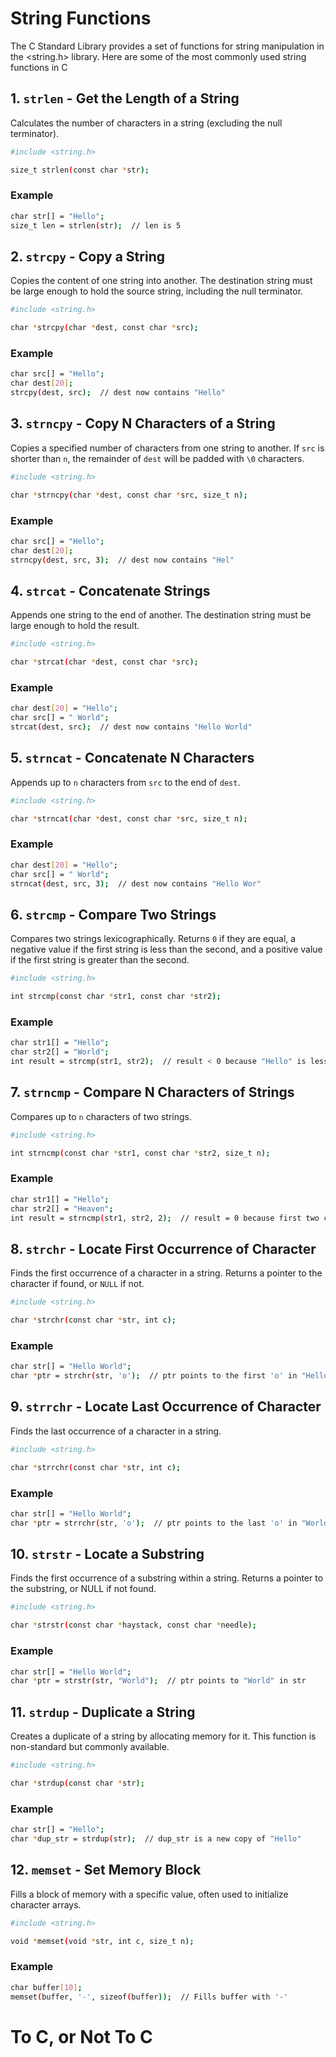 # String Functions

The C Standard Library provides a set of functions for string manipulation in the <string.h> library. Here are some of the most commonly used string functions in C

## 1. `strlen` - Get the Length of a String

Calculates the number of characters in a string (excluding the null terminator).
```bash
#include <string.h>

size_t strlen(const char *str);
```

### Example
```bash
char str[] = "Hello";
size_t len = strlen(str);  // len is 5
```

## 2. `strcpy` - Copy a String

Copies the content of one string into another. The destination string must be large enough to hold the source string, including the null terminator.
```bash
#include <string.h>

char *strcpy(char *dest, const char *src);
```

### Example
```bash
char src[] = "Hello";
char dest[20];
strcpy(dest, src);  // dest now contains "Hello"
```

## 3. `strncpy` - Copy N Characters of a String

Copies a specified number of characters from one string to another. If `src` is shorter than `n`, the remainder of `dest` will be padded with `\0` characters.
```bash
#include <string.h>

char *strncpy(char *dest, const char *src, size_t n);
```

### Example
```bash
char src[] = "Hello";
char dest[20];
strncpy(dest, src, 3);  // dest now contains "Hel"
```

## 4. `strcat` - Concatenate Strings

Appends one string to the end of another. The destination string must be large enough to hold the result.
```bash
#include <string.h>

char *strcat(char *dest, const char *src);
```

### Example
```bash
char dest[20] = "Hello";
char src[] = " World";
strcat(dest, src);  // dest now contains "Hello World"
```

## 5. `strncat` - Concatenate N Characters

Appends up to `n` characters from `src` to the end of `dest`.
```bash
#include <string.h>

char *strncat(char *dest, const char *src, size_t n);
```

### Example
```bash
char dest[20] = "Hello";
char src[] = " World";
strncat(dest, src, 3);  // dest now contains "Hello Wor"
```

## 6. `strcmp` - Compare Two Strings

Compares two strings lexicographically. Returns `0` if they are equal, a negative value if the first string is less than the second, and a positive value if the first string is greater than the second.
```bash
#include <string.h>

int strcmp(const char *str1, const char *str2);
```

### Example
```bash
char str1[] = "Hello";
char str2[] = "World";
int result = strcmp(str1, str2);  // result < 0 because "Hello" is less than "World"
```

## 7. `strncmp` - Compare N Characters of Strings

Compares up to `n` characters of two strings.

```bash
#include <string.h>

int strncmp(const char *str1, const char *str2, size_t n);
```

### Example
```bash
char str1[] = "Hello";
char str2[] = "Heaven";
int result = strncmp(str1, str2, 2);  // result = 0 because first two characters are equal
```

## 8. `strchr` - Locate First Occurrence of Character

Finds the first occurrence of a character in a string. Returns a pointer to the character if found, or `NULL` if not.
```bash
#include <string.h>

char *strchr(const char *str, int c);
```

### Example
```bash
char str[] = "Hello World";
char *ptr = strchr(str, 'o');  // ptr points to the first 'o' in "Hello"
```

## 9. `strrchr` - Locate Last Occurrence of Character

Finds the last occurrence of a character in a string.
```bash
#include <string.h>

char *strrchr(const char *str, int c);
```

### Example
```bash
char str[] = "Hello World";
char *ptr = strrchr(str, 'o');  // ptr points to the last 'o' in "World"
```

## 10. `strstr` - Locate a Substring

Finds the first occurrence of a substring within a string. Returns a pointer to the substring, or NULL if not found.
```bash
#include <string.h>

char *strstr(const char *haystack, const char *needle);
```

### Example
```bash
char str[] = "Hello World";
char *ptr = strstr(str, "World");  // ptr points to "World" in str
```

## 11. `strdup` - Duplicate a String

Creates a duplicate of a string by allocating memory for it. This function is non-standard but commonly available.
```bash
#include <string.h>

char *strdup(const char *str);
```

### Example
```bash
char str[] = "Hello";
char *dup_str = strdup(str);  // dup_str is a new copy of "Hello"
```

## 12. `memset` - Set Memory Block

Fills a block of memory with a specific value, often used to initialize character arrays.
```bash
#include <string.h>

void *memset(void *str, int c, size_t n);
```

### Example
```bash
char buffer[10];
memset(buffer, '-', sizeof(buffer));  // Fills buffer with '-'
```

# To C, or Not To C
